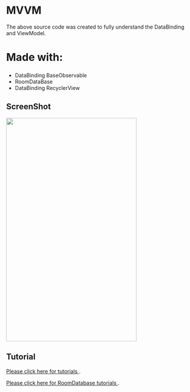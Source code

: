 # MVVM

The above source code was created to fully understand the DataBinding and ViewModel.
# Made with:
###  
- DataBinding BaseObservable
- RoomDataBase
- DataBinding RecyclerView

## ScreenShot
<img src="https://raw.githubusercontent.com/shakbari435/MVVM/master/mvvm.jpg" height="600" width="350">

## Tutorial
[Please click here for tutorials ](http://phoenixdevs.ir/%d8%a2%d9%85%d9%88%d8%b2%d8%b4-%d9%85%d8%b9%d9%85%d8%a7%d8%b1%db%8c-mvvm-%db%8c%d8%a7-viewmodel/).

[Please click here for RoomDatabase tutorials  ](http://phoenixdevs.ir/%d8%a2%d9%85%d9%88%d8%b2%d8%b4-%d8%af%db%8c%d8%aa%d8%a7%d8%a8%db%8c%d8%b3-room-%d8%af%d8%b1-%d8%a7%d9%86%d8%af%d8%b1%d9%88%db%8c%d8%af/).

